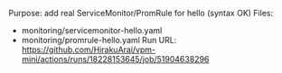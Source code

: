 Purpose: add real ServiceMonitor/PromRule for hello (syntax OK)
Files:
- monitoring/servicemonitor-hello.yaml
- monitoring/promrule-hello.yaml
Run URL:
https://github.com/HirakuArai/vpm-mini/actions/runs/18228153645/job/51904638296
